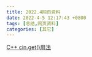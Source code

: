 ```yaml
---
title: 2022.4网页资料
date: 2022-4-5 12:17:43 +0800
tags: [总结,网页资料]
categories: [其它]
---
```


[C++ cin.get()用法](http://c.biancheng.net/view/1346.html)

